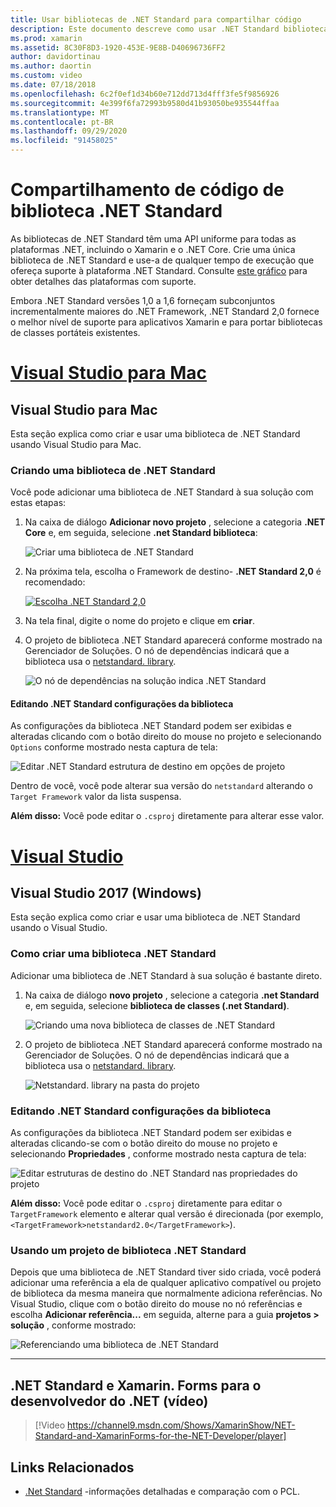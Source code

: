 ```yaml
---
title: Usar bibliotecas de .NET Standard para compartilhar código
description: Este documento descreve como usar .NET Standard bibliotecas para compartilhar código. Ele discute como criar uma biblioteca de .NET Standard, editar suas configurações e usá-la em um aplicativo.
ms.prod: xamarin
ms.assetid: 8C30F8D3-1920-453E-9E8B-D40696736FF2
author: davidortinau
ms.author: daortin
ms.custom: video
ms.date: 07/18/2018
ms.openlocfilehash: 6c2f0ef1d34b60e712dd713d4fff3fe5f9856926
ms.sourcegitcommit: 4e399f6fa72993b9580d41b93050be935544ffaa
ms.translationtype: MT
ms.contentlocale: pt-BR
ms.lasthandoff: 09/29/2020
ms.locfileid: "91458025"
---
```

# <a name="net-standard-library-code-sharing"></a>Compartilhamento de código de biblioteca .NET Standard

As bibliotecas de .NET Standard têm uma API uniforme para todas as plataformas .NET, incluindo o Xamarin e o .NET Core. Crie uma única biblioteca de .NET Standard e use-a de qualquer tempo de execução que ofereça suporte à plataforma .NET Standard. Consulte [este gráfico](/dotnet/standard/net-standard#net-implementation-support) para obter detalhes das plataformas com suporte.

Embora .NET Standard versões 1,0 a 1,6 forneçam subconjuntos incrementalmente maiores do .NET Framework, .NET Standard 2,0 fornece o melhor nível de suporte para aplicativos Xamarin e para portar bibliotecas de classes portáteis existentes.

# <a name="visual-studio-for-mac"></a>[Visual Studio para Mac](#tab/macos)

## <a name="visual-studio-for-mac"></a>Visual Studio para Mac

Esta seção explica como criar e usar uma biblioteca de .NET Standard usando Visual Studio para Mac.

### <a name="creating-a-net-standard-library"></a>Criando uma biblioteca de .NET Standard

Você pode adicionar uma biblioteca de .NET Standard à sua solução com estas etapas:

1. Na caixa de diálogo **Adicionar novo projeto** , selecione a categoria **.NET Core** e, em seguida, selecione **.net Standard biblioteca**:

    ![Criar uma biblioteca de .NET Standard](net-standard-images/vsm01-m157.png "Criando uma nova biblioteca de .NET Standard")

2. Na próxima tela, escolha o Framework de destino- **.NET Standard 2,0** é recomendado:

    [![Escolha .NET Standard 2,0](net-standard-images/vsm01a-m157-sml.png)](net-standard-images/vsm01a-m157.png#lightbox)

3. Na tela final, digite o nome do projeto e clique em **criar**.

4. O projeto de biblioteca .NET Standard aparecerá conforme mostrado na Gerenciador de Soluções. O nó de dependências indicará que a biblioteca usa o [netstandard. library](https://www.nuget.org/packages/NETStandard.Library/).

    ![O nó de dependências na solução indica .NET Standard](net-standard-images/vsm02-m157.png)

#### <a name="editing-net-standard-library-settings"></a>Editando .NET Standard configurações da biblioteca

As configurações da biblioteca .NET Standard podem ser exibidas e alteradas clicando com o botão direito do mouse no projeto e selecionando `Options` conforme mostrado nesta captura de tela:

![Editar .NET Standard estrutura de destino em opções de projeto](net-standard-images/vsm03-m157.png "Editar a versão do .NET Standard Framework de destino em opções de projeto")

Dentro de você, você pode alterar sua versão do `netstandard` alterando o `Target Framework` valor da lista suspensa.

**Além disso:** Você pode editar o `.csproj` diretamente para alterar esse valor.

# <a name="visual-studio"></a>[Visual Studio](#tab/windows)

## <a name="visual-studio-2017-windows"></a>Visual Studio 2017 (Windows)

Esta seção explica como criar e usar uma biblioteca de .NET Standard usando o Visual Studio.

### <a name="creating-a-net-standard-library"></a>Como criar uma biblioteca .NET Standard

Adicionar uma biblioteca de .NET Standard à sua solução é bastante direto.

1. Na caixa de diálogo **novo projeto** , selecione a categoria **.net Standard** e, em seguida, selecione **biblioteca de classes (.net Standard)**.

    ![Criando uma nova biblioteca de classes de .NET Standard](net-standard-images/vs01-w157.png "Criar nova biblioteca de classes de .NET Standard")

2. O projeto de biblioteca .NET Standard aparecerá conforme mostrado na Gerenciador de Soluções. O nó de dependências indicará que a biblioteca usa o [netstandard. library](https://www.nuget.org/packages/NETStandard.Library/).

    ![Netstandard. library na pasta do projeto](net-standard-images/vs02-w157.png ".NET Standard projeto na solução")

### <a name="editing-net-standard-library-settings"></a>Editando .NET Standard configurações da biblioteca

As configurações da biblioteca .NET Standard podem ser exibidas e alteradas clicando-se com o botão direito do mouse no projeto e selecionando **Propriedades** , conforme mostrado nesta captura de tela:

![Editar estruturas de destino do .NET Standard nas propriedades do projeto](net-standard-images/vs03-w157.png "Referencie uma biblioteca de .NET Standard da mesma maneira que outros projetos")

**Além disso:** Você pode editar o `.csproj` diretamente para editar o `TargetFramework` elemento e alterar qual versão é direcionada (por exemplo, `<TargetFramework>netstandard2.0</TargetFramework>`).

### <a name="using-a-net-standard-library-project"></a>Usando um projeto de biblioteca .NET Standard

Depois que uma biblioteca de .NET Standard tiver sido criada, você poderá adicionar uma referência a ela de qualquer aplicativo compatível ou projeto de biblioteca da mesma maneira que normalmente adiciona referências. No Visual Studio, clique com o botão direito do mouse no nó referências e escolha **Adicionar referência...** em seguida, alterne para a guia **projetos > solução** , conforme mostrado:

![Referenciando uma biblioteca de .NET Standard](net-standard-images/vs04.png "No Visual Studio, clique com o botão direito do mouse no nó referências e escolha Adicionar referência... em seguida, alterne para a guia projetos de solução conforme mostrado")

-----

## <a name="net-standard-and-xamarinforms-for-the-net-developer-video"></a>.NET Standard e Xamarin. Forms para o desenvolvedor do .NET (vídeo)

> [!Video https://channel9.msdn.com/Shows/XamarinShow/NET-Standard-and-XamarinForms-for-the-NET-Developer/player]

## <a name="related-links"></a>Links Relacionados

* [.Net Standard](/dotnet/standard/net-standard) -informações detalhadas e comparação com o PCL.
